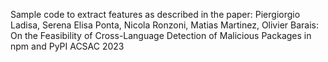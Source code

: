 Sample code to extract features as described in the paper:
Piergiorgio Ladisa, Serena Elisa Ponta, Nicola Ronzoni, Matias Martinez, Olivier Barais:
On the Feasibility of Cross-Language Detection of Malicious Packages in npm and PyPI 
ACSAC 2023